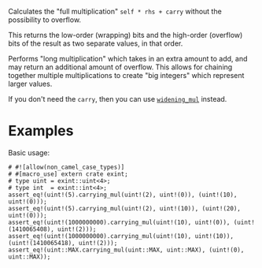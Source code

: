 Calculates the "full multiplication" `self * rhs + carry` without the possibility to overflow.

This returns the low-order (wrapping) bits and the high-order (overflow) bits of
the result as two separate values, in that order.

Performs "long multiplication" which takes in an extra amount to add, and may
return an additional amount of overflow. This allows for chaining together
multiple multiplications to create "big integers" which represent larger values.

If you don't need the `carry`, then you can use [`widening_mul`] instead.

[`widening_mul`]: Self::widening_mul

# Examples

Basic usage:

```
# #![allow(non_camel_case_types)]
# #[macro_use] extern crate exint;
# type uint = exint::uint<4>;
# type int  = exint::int<4>;
assert_eq!(uint!(5).carrying_mul(uint!(2), uint!(0)), (uint!(10), uint!(0)));
assert_eq!(uint!(5).carrying_mul(uint!(2), uint!(10)), (uint!(20), uint!(0)));
assert_eq!(uint!(1000000000).carrying_mul(uint!(10), uint!(0)), (uint!(1410065408), uint!(2)));
assert_eq!(uint!(1000000000).carrying_mul(uint!(10), uint!(10)), (uint!(1410065418), uint!(2)));
assert_eq!(uint::MAX.carrying_mul(uint::MAX, uint::MAX), (uint!(0), uint::MAX));
```
